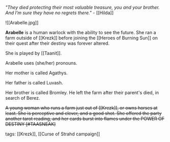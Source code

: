 *"They died protecting their most valuable treasure, you and your brother. And I’m sure they have no regrets there."* - [[Hilda]]

![[Arabelle.jpg]]

**Arabelle** is a human warlock with the ability to see the future. She ran a farm outside of [[Krezk]] before joining the [[Heroes of Burning Sun]] on their quest after their destiny was forever altered. 

She is played by [[Taanit]].

Arabelle uses (she/her) pronouns.

Her mother is called Agathys.

Her father is called Luvash.

Her brother is called Bromley. He left the farm after their parent's died, in search of Berez.

~~A young woman who runs a farm just out of [[Krezk]], or owns horses at least. She is perceptive and clever, and a good shot. She offered the party another tarot reading, and her cards burst into flames under the POWER OF DESTINY [#TAASNEAK]~~

tags: [[Krezk]], [[Curse of Strahd campaign]]